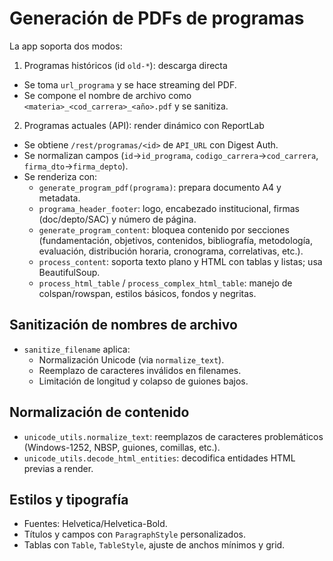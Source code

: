 # Generación de PDFs de programas

La app soporta dos modos:

1) Programas históricos (id `old-*`): descarga directa
- Se toma `url_programa` y se hace streaming del PDF.
- Se compone el nombre de archivo como `<materia>_<cod_carrera>_<año>.pdf` y se sanitiza.

2) Programas actuales (API): render dinámico con ReportLab
- Se obtiene `/rest/programas/<id>` de `API_URL` con Digest Auth.
- Se normalizan campos (`id`->`id_programa`, `codigo_carrera`->`cod_carrera`, `firma_dto`->`firma_depto`).
- Se renderiza con:
  - `generate_program_pdf(programa)`: prepara documento A4 y metadata.
  - `programa_header_footer`: logo, encabezado institucional, firmas (doc/depto/SAC) y número de página.
  - `generate_program_content`: bloquea contenido por secciones (fundamentación, objetivos, contenidos, bibliografía, metodología, evaluación, distribución horaria, cronograma, correlativas, etc.).
  - `process_content`: soporta texto plano y HTML con tablas y listas; usa BeautifulSoup.
  - `process_html_table` / `process_complex_html_table`: manejo de colspan/rowspan, estilos básicos, fondos y negritas.

## Sanitización de nombres de archivo

- `sanitize_filename` aplica:
  - Normalización Unicode (via `normalize_text`).
  - Reemplazo de caracteres inválidos en filenames.
  - Limitación de longitud y colapso de guiones bajos.

## Normalización de contenido

- `unicode_utils.normalize_text`: reemplazos de caracteres problemáticos (Windows-1252, NBSP, guiones, comillas, etc.).
- `unicode_utils.decode_html_entities`: decodifica entidades HTML previas a render.

## Estilos y tipografía

- Fuentes: Helvetica/Helvetica-Bold.
- Títulos y campos con `ParagraphStyle` personalizados.
- Tablas con `Table`, `TableStyle`, ajuste de anchos mínimos y grid.
